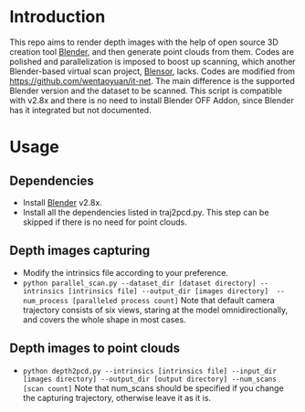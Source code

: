 # Introduction
This repo aims to render depth images with the help of open source 3D creation tool [Blender](https://www.blender.org/), and then generate point clouds from them. Codes are polished and parallelization is imposed to boost up scanning, which another Blender-based virtual scan project, [Blensor](https://www.blensor.org/), lacks. Codes are modified from https://github.com/wentaoyuan/it-net. The main difference is the supported Blender version and the dataset to be scanned. This script is compatible with v2.8x and there is no need to install Blender OFF Addon, since Blender has it integrated but not documented.

# Usage
## Dependencies
- Install [Blender](https://blender.org/download) v2.8x.
- Install all the dependencies listed in traj2pcd.py. This step can be skipped if there is no need for point clouds.
## Depth images capturing
- Modify the intrinsics file according to your preference.
- `python parallel_scan.py --dataset_dir [dataset directory] --intrinsics [intrinsics file] --output_dir [images directory]  --num_process [paralleled process count]` Note that default camera trajectory consists of six views, staring at the model omnidirectionally, and covers the whole shape in most cases.
## Depth images to point clouds
- `python depth2pcd.py --intrinsics [intrinsics file] --input_dir [images directory] --output_dir [output directory] --num_scans [scan count]` Note that num_scans should be specified if you change the capturing trajectory, otherwise leave it as it is.


